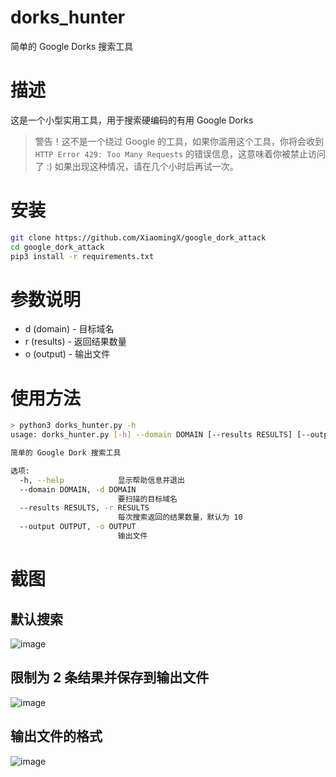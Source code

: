 # dorks_hunter
简单的 Google Dorks 搜索工具

# 描述

这是一个小型实用工具，用于搜索硬编码的有用 Google Dorks

> 警告！这不是一个绕过 Google 的工具，如果你滥用这个工具，你将会收到 `HTTP Error 429: Too Many Requests` 的错误信息，这意味着你被禁止访问了 :) 如果出现这种情况，请在几个小时后再试一次。

# 安装

```bash
git clone https://github.com/XiaomingX/google_dork_attack
cd google_dork_attack
pip3 install -r requirements.txt
```

# 参数说明

- d (domain) - 目标域名
- r (results) - 返回结果数量
- o (output) - 输出文件

# 使用方法

```bash
> python3 dorks_hunter.py -h
usage: dorks_hunter.py [-h] --domain DOMAIN [--results RESULTS] [--output OUTPUT]

简单的 Google Dork 搜索工具

选项:
  -h, --help            显示帮助信息并退出
  --domain DOMAIN, -d DOMAIN
                        要扫描的目标域名
  --results RESULTS, -r RESULTS
                        每次搜索返回的结果数量，默认为 10
  --output OUTPUT, -o OUTPUT
                        输出文件
```                        

# 截图

## 默认搜索
![image](https://user-images.githubusercontent.com/24670991/182604961-26005889-a010-43db-a5f4-6faaf9ebeadc.png)

## 限制为 2 条结果并保存到输出文件
![image](https://user-images.githubusercontent.com/24670991/182605167-c518c162-3494-494f-91fe-65c94f130639.png)

## 输出文件的格式
![image](https://user-images.githubusercontent.com/24670991/182606542-a55aa2ab-38a0-405e-ac23-6c0d17b9f7ca.png)

